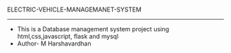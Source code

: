 <br> ELECTRIC-VEHICLE-MANAGEMANET-SYSTEM
<hr>
<ul>
  <li>This is a Database management system project using html,css,javascript, flask and mysql</li>
<li>Author- M Harshavardhan</li>
</ul>
